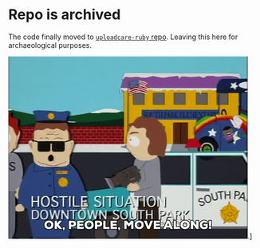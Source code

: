 # Repo is archived

The code finally moved to [`uploadcare-ruby` repo](https://github.com/uploadcare/uploadcare-ruby).
Leaving this here for archaeological purposes.

![Move along](movealong.gif).]